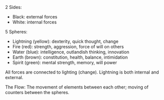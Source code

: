 2 Sides:
 - Black: external forces
 - White: internal forces

5 Spheres:
 - Lightning (yellow): dexterity, quick thought, change
 - Fire (red): strength, aggression, force of will on others
 - Water (blue): intelligence, outlandish thinking, innovation
 - Earth (brown): constitution, health, balance, intimidation
 - Spirit (green): mental strength, memory, will power

All forces are connected to lighting (change). Lightning is both internal and external.

The Flow:
The movement of elements between each other; moving of counters between the spheres.